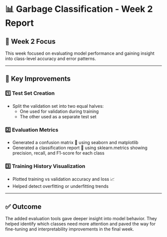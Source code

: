 # 📊 Garbage Classification - Week 2 Report

## 🎯 Week 2 Focus
This week focused on evaluating model performance and gaining insight into class-level accuracy and error patterns.

---

## 🔧 Key Improvements

### 1️⃣ Test Set Creation
- Split the validation set into two equal halves:
  - One used for validation during training
  - The other used as a separate test set

### 2️⃣ Evaluation Metrics
- Generated a confusion matrix 🧩 using seaborn and matplotlib
- Generated a classification report 📝 using sklearn.metrics showing precision, recall, and F1-score for each class

### 3️⃣ Training History Visualization
- Plotted training vs validation accuracy and loss 📈
- Helped detect overfitting or underfitting trends

---

## ✅ Outcome
The added evaluation tools gave deeper insight into model behavior. They helped identify which classes need more attention and paved the way for fine-tuning and interpretability improvements in the final week.

